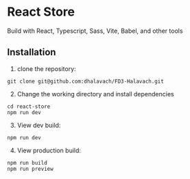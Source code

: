 # React Store

Build with React, Typescript, Sass, Vite, Babel, and other tools

## Installation

1. clone the repository:

```
git clone git@github.com:dhalavach/FD3-Halavach.git
```

2. Change the working directory and install dependencies

```
cd react-store
npm run dev
```

3. View dev build:

```
npm run dev
```

4. View production build:

```
npm run build
npm run preview
```

